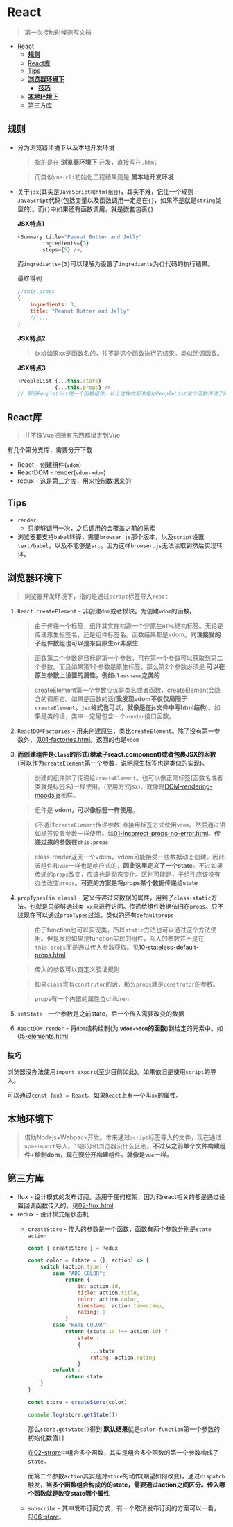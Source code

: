 # React
> 第一次接触时候速写文档

<!-- TOC -->

- [React](#react)
  - [**规则**](#规则)
  - [React库](#react库)
  - [Tips](#tips)
  - [**浏览器环境下**](#浏览器环境下)
    - [**技巧**](#技巧)
  - [**本地环境下**](#本地环境下)
  - [第三方库](#第三方库)

<!-- /TOC -->

## **规则**

* 分为浏览器环境下以及本地开发环境

    > 指的是在 **浏览器环境下** 开发，直接写在`.html`

    > 而类似`vue-cli`初始化工程结果则是 **属本地开发环境**

* 关于`jsx`(其实是`JavaScript和html组合`)，其实不难，记住一个规则 - `JavaScript`代码(包括变量以及函数调用一定是在`{}`，如果不是就是`string`类型的)。而`{}`中如果还有函数调用，就是嵌套包裹`{}`

    **JSX特点1**
    
    ```JavaScript
    <Summary title="Peanut Butter and Jelly"
            ingredients={3}
            steps={5} />,
    ```
    而`ingredients={3}`可以理解为设置了`ingredients`为`{}`代码的执行结果。

    最终得到

    ```JavaScript
    //this.props
    {
        ingredients: 3,
        title: "Peanut Butter and Jelly"
        // ...
    }
    ```

    **JSX特点2**
    > {xx}如果xx是函数名的，并不是这个函数执行的结果。类似回调函数。

    **JSX特点3**
    ```JavaScript
    <PeopleList {...this.state}
                {...this.props} />
    // 假设PeopleList是一个函数组件，以上这样的写法是给PeopleList这个函数传递了两个参数
    ```

## React库

> 并不像Vue把所有东西都绑定到Vue

有几个第分支库，需要分开下载

* React - 创建组件(`vdom`)
* ReactDOM - render(`vdom->dom`)
* redux - 这是第三方库，用来控制数据来的

## Tips

* `render`
    * 只能够调用一次，之后调用的会覆盖之前的元素
* 浏览器要支持`babel`转译，需要`browser.js`那个版本，以及`script`设置`text/babel`。以及不能够是`src`。因为这样`browser.js`无法读取到然后实现转译。

## **浏览器环境下**

> 浏览器开发环境下，指的是通过`script`标签导入`react`

1. `React.createElement` - 非创建`dom`或者模块。为创建`vdom`的函数。

    > 由于传递一个标签，组件其实在构造一个非原生`HTML`结构标签。无论是传递原生标签名，还是组件标签名。函数结果都是vdom。**同理接受的子组件数组也可以是来自原生or非原生**

    > 函数第二个参数是目标是第一个参数，可在第一个参数可以获取到第二个参数。而且如果第1个参数是原生标签，那么第2个参数必须是 **可以在原生参数上设置的属性，例如`classname`之类的**

    > createElement第一个参数应该是类名或者函数，createElement会隐含的调用它。如果是函数的话(**我发现vdom不仅仅局限于`createElement`。`jsx`格式也可以，就像是在js文件中写html结构**)。如果是类的话，类中一定是包含一个`render`接口函数。

2. `ReactDOMFactories` - 用来创建原生，类比`createElement`。除了没有第一参数外，见[01-factories.html](https://github.com/MoonHighway/learning-react/blob/master/chapter-04/05-factories/01-factories.html)。返回的也是`vdom`

3. **而创建组件是`class`的形式(继承子react.component)或者包裹JSX的函数** (可以作为`createElement`第一个参数，说明原生标签也是类似的实现)。

    > 创建的组件除了传递给`createElement`。也可以像正常标签(函数名或者类就是标签名)一样使用。(使用方式jsx)。就像是[DOM-rendering-moods.js](https://github.com/MoonHighway/learning-react/blob/master/chapter-04/04-dom-rendering-moods/DOM-rendering-moods.js)那样。

    > 组件是 **vdom，可以像标签一样使用**。

    > (不通过`createElement`传递参数)直接用标签方式使用`vdom`。然后通过泪如标签设置参数一样使用。如[01-incorrect-props-no-error.html](https://github.com/MoonHighway/learning-react/blob/master/chapter-06/01-property-validation-and-default-props/01-incorrect-props-no-error.html)。**传递过来的参数在`this.props`**

    > class-render返回一个vdom，vdom可能接受一些数据动态创建。因此该组件和`vue`一样也是响应式的，**因此这里定义了一个state**。不过如果传递的`props`改变，应该也是动态变化。区别可能是，子组件应该没有办法改变`props`。**可选的方案是将props某个数据传递给state**

4. `propTypes(in class)` - 定义传递过来数据的属性，用到了`class-static`方法。也就是只能够通过`类.xx`来进行访问。传递给组件数据依旧在`props`。只不过现在可以通过`prooTypes`过滤。类似的还有`defaultprops`

    > 由于function也可以实现类，所以`static`方法也可以通过这个方法使用。但是发现如果是function实现的组件，闯入的参数并不是在`this.props`而是通过传入参数获取。见[10-stateless-default-props.html](https://github.com/MoonHighway/learning-react/blob/master/chapter-06/01-property-validation-and-default-props/10-stateless-default-props.html)

    > 传入的参数可以自定义验证规则

    > 如果`class`含有`construtor`的话，那么`props`就是`construtor`的参数。

    > props有一个内置的属性位children

5. `setState` - 一个参数是之前state，后一个传入需要改变的数据


2. `ReactDOM.render` - 将`dom`结构绘制(为 **`vdom->dom`的函数**)到给定的元素中。如[05-elements.html](https://github.com/MoonHighway/learning-react/blob/master/chapter-04/02-react-elements/05-elements.html)


### **技巧**

浏览器没办法使用`import export`(至少目前如此)。如果依旧是使用`script`的导入。

可以通过`const {xx} = React`。如果`React`上有一个叫`xx`的属性。

## **本地环境下**

> 借助Nodejs+Webpack开发。本来通过`script`标签导入的文件，现在通过`npm+import`导入。`JS`部分和浏览器没什么区别。**不过从之前单个文件构建组件+绘制dom，现在要分开构建组件。就像是`vue`一样。**

## 第三方库

* flux - 设计模式的发布订阅。适用于任何框架，因为和react相关的都是通过设置回调函数传入的。见[02-flux.html](https://github.com/MoonHighway/learning-react/blob/master/chapter-07/06-managing-state-outside-react/02-flux.html)
* redux - 设计模式是状态机
    * `createStore` - 传入的参数是一个函数，函数有两个参数分别是`state action`

        ```JavaScript
        const { createStore } = Redux

        const color = (state = {}, action) => {
            switch (action.type) {
                case "ADD_COLOR":
                    return {
                        id: action.id,
                        title: action.title,
                        color: action.color,
                        timestamp: action.timestamp,
                        rating: 0
                    }
                case "RATE_COLOR":
                    return (state.id !== action.id) ?
                        state :
                        {
                            ...state,
                            rating: action.rating
                        }
                default :
                    return state
            }
        }

        const store = createStore(color)

        console.log(store.getState())
        ```
        
        那么`store.getState()`得到 **默认结果**就是`color-function`第一个参数的初始化数值`[]`

        在[02-strore](https://github.com/MoonHighway/learning-react/blob/master/chapter-08/02-the-store/02-store.html)中组合多个函数，其实是组合多个函数的第一个参数构成了`state`。

        而第二个参数`action`其实是对`store`的动作(期望如何改变)，通过`dispatch`触发，**当多个函数组合构成的的state，需要通过action之间区分。传入哪个函数就是改变state哪个属性**
    * `subscribe` - 其中发布订阅方式，有一个取消发布订阅的方案可以一看，见[06-store](https://github.com/MoonHighway/learning-react/blob/master/chapter-08/02-the-store/06-store.html)。